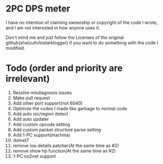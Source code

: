 # 2PC DPS meter
I have no intention of claiming ownership or copyright of the code I wrote, and I am not interested in how anyone uses it.

Don't mind me and just follow the Licenses of the original github(shalzuth/lostarklogger) if you want to do something with the code I modified.

# Todo (order and priority are irrelevant)
1. Resolve misdiagnosis issues
2. Make pull request
3. Add other port support(not 6040)
4. Optimize the codes I made like garbage to normal code
5. Add auto nic/region detect
6. Add auto updater
7. Add custom opcode setting
8. Add custom packet structure parse setting
9. Add 1-PC support(machina)
10. dotnet7
11. remove loa-details patcher(At the same time as #2)
12. remove show hp function(At the same time as #2)
13. 1-PC oo2net support
